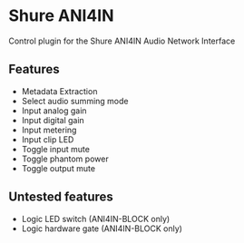 # Shure ANI4IN

Control plugin for the Shure ANI4IN Audio Network Interface

## Features

- Metadata Extraction
- Select audio summing mode
- Input analog gain
- Input digital gain
- Input metering
- Input clip LED
- Toggle input mute
- Toggle phantom power
- Toggle output mute
  
## Untested features

- Logic LED switch (ANI4IN-BLOCK only)
- Logic hardware gate (ANI4IN-BLOCK only)
